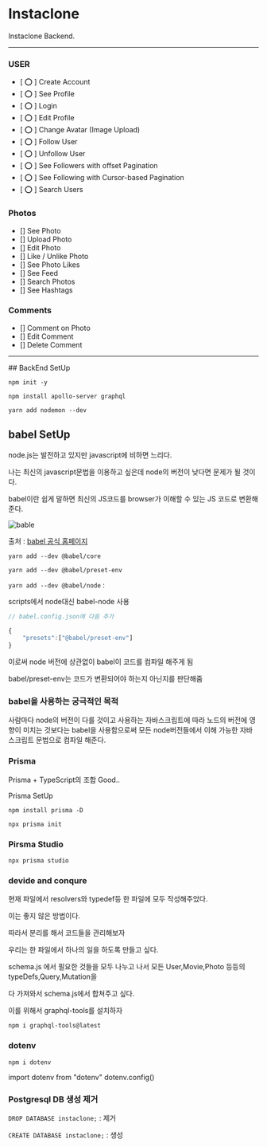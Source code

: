 # Instaclone

Instaclone Backend.

<hr>

### USER

- [ ⭕️ ] Create Account
- [ ⭕️ ] See Profile
- [ ⭕️ ] Login
- [ ⭕️ ] Edit Profile
- [ ⭕️ ] Change Avatar (Image Upload)
- [ ⭕️ ] Follow User
- [ ⭕️ ] Unfollow User
- [ ⭕️ ] See Followers with offset Pagination
- [ ⭕️ ] See Following with Cursor-based Pagination
- [ ⭕️ ] Search Users

### Photos

- [] See Photo
- [] Upload Photo
- [] Edit Photo
- [] Like / Unlike Photo
- [] See Photo Likes
- [] See Feed
- [] Search Photos
- [] See Hashtags

### Comments

- [] Comment on Photo
- [] Edit Comment
- [] Delete Comment

<hr>
## BackEnd SetUp

`npm init -y`

`npm install apollo-server graphql`

`yarn add nodemon --dev`

<!-- ## nodemon 사용법

nodemon은 변경사항을 적용하기위해 서버를 죽이고 재실행하는 번거로움을 해결해 준다.

```
"scripts": {
    "dev": "nodemon --exec node server.js"
},
``` -->

## babel SetUp

node.js는 발전하고 있지만 javascript에 비하면 느리다.

나는 최신의 javascript문법을 이용하고 싶은데 node의 버전이 낮다면 문제가 될 것이다.

babel이란 쉽게 말하면 최신의 JS코드를 browser가 이해할 수 있는 JS 코드로 변환해준다.

![bable](./readmeimg/babel.png)

출처 : [babel 공식 홈페이지](https://babeljs.io/)

`yarn add --dev @babel/core`

`yarn add --dev @babel/preset-env`

`yarn add --dev @babel/node` :

scripts에서 node대신 babel-node 사용

```javascript
// babel.config.json에 다음 추가

{
    "presets":["@babel/preset-env"]
}
```

이로써 node 버전에 상관없이 babel이 코드를 컴파일 해주게 됨

babel/preset-env는 코드가 변환되어야 하는지 아닌지를 판단해줌

### babel을 사용하는 궁극적인 목적

사람마다 node의 버전이 다를 것이고 사용하는 자바스크립트에 따라 노드의 버전에 영향이 미치는 것보다는 babel을 사용함으로써 모든 node버전들에서 이해 가능한 자바스크립트 문법으로 컴파일 해준다.

### Prisma

Prisma + TypeScript의 조합 Good..

Prisma SetUp

`npm install prisma -D`

`npx prisma init`

### Pirsma Studio

`npx prisma studio`

### devide and conqure

현재 파일에서 resolvers와 typedef등 한 파일에 모두 작성해주었다.

이는 좋지 않은 방법이다.

따라서 분리를 해서 코드들을 관리해보자

우리는 한 파일에서 하나의 일을 하도록 만들고 싶다.

schema.js 에서 필요한 것들을 모두 나누고 나서 모든 User,Movie,Photo 등등의 typeDefs,Query,Mutation을

다 가져와서 schema.js에서 합쳐주고 싶다.

이를 위해서 graphql-tools를 설치하자

`npm i graphql-tools@latest`

### dotenv

`npm i dotenv`

import dotenv from "dotenv"
dotenv.config()

### Postgresql DB 생성 제거

`DROP DATABASE instaclone;` : 제거

`CREATE DATABASE instaclone;` : 생성
